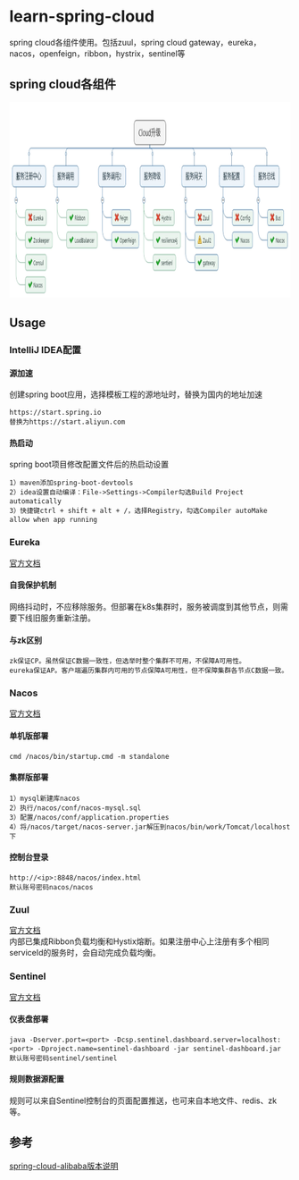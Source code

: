 
# learn-spring-cloud
spring cloud各组件使用。包括zuul，spring cloud gateway，eureka，nacos，openfeign，ribbon，hystrix，sentinel等

## spring cloud各组件
<div align=center><img width="1055" height="351" src="https://github.com/handsomestWei/learn-spring-cloud/blob/master/doc/spring-cloud-components.png" /></div>

## Usage

### IntelliJ IDEA配置
#### 源加速
创建spring boot应用，选择模板工程的源地址时，替换为国内的地址加速
```
https://start.spring.io
替换为https://start.aliyun.com
```
#### 热启动
spring boot项目修改配置文件后的热启动设置
```
1）maven添加spring-boot-devtools
2）idea设置自动编译：File->Settings->Compiler勾选Build Project automatically
3）快捷键ctrl + shift + alt + /，选择Registry，勾选Compiler autoMake allow when app running
```

### Eureka
[官方文档](https://github.com/Netflix/eureka/wiki)
#### 自我保护机制
网络抖动时，不应移除服务。但部署在k8s集群时，服务被调度到其他节点，则需要下线旧服务重新注册。

#### 与zk区别
```
zk保证CP。虽然保证C数据一致性，但选举时整个集群不可用，不保障A可用性。
eureka保证AP。客户端遍历集群内可用的节点保障A可用性，但不保障集群各节点C数据一致。
```

### Nacos
[官方文档](https://nacos.io/zh-cn/docs/what-is-nacos.html)
#### 单机版部署
```
cmd /nacos/bin/startup.cmd -m standalone
```

#### 集群版部署
```
1）mysql新建库nacos
2）执行/nacos/conf/nacos-mysql.sql
3）配置/nacos/conf/application.properties
4）将/nacos/target/nacos-server.jar解压到nacos/bin/work/Tomcat/localhost下
```

#### 控制台登录
```
http://<ip>:8848/nacos/index.html
默认账号密码nacos/nacos
```

### Zuul
[官方文档](https://github.com/Netflix/zuul/wiki)   
内部已集成Ribbon负载均衡和Hystix熔断。如果注册中心上注册有多个相同serviceId的服务时，会自动完成负载均衡。

### Sentinel
[官方文档](https://github.com/alibaba/Sentinel/wiki/%E4%BB%8B%E7%BB%8D)
#### 仪表盘部署
```
java -Dserver.port=<port> -Dcsp.sentinel.dashboard.server=localhost:<port> -Dproject.name=sentinel-dashboard -jar sentinel-dashboard.jar
默认账号密码sentinel/sentinel
```
#### 规则数据源配置
规则可以来自Sentinel控制台的页面配置推送，也可来自本地文件、redis、zk等。


## 参考
[spring-cloud-alibaba版本说明](https://github.com/alibaba/spring-cloud-alibaba/wiki/%E7%89%88%E6%9C%AC%E8%AF%B4%E6%98%8E)